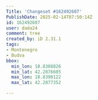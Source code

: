```yaml
---
Title: 'Changeset #162492607'
PublishDate: 2025-02-14T07:50:14Z
id: 162492607
user: dada24
comment: tree
created_by: iD 2.31.1
tags:
- Montenegro
- Budva
bbox:
  min_lon: 18.8388826
  min_lat: 42.2876605
  max_lon: 18.8390122
  max_lat: 42.2877352

---
```

